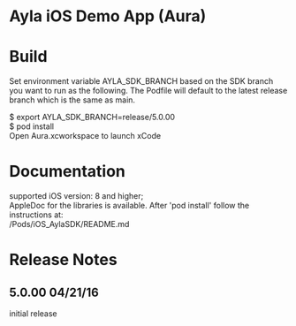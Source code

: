 Ayla iOS Demo App (Aura)
=============================

Build
=====
Set environment variable AYLA_SDK_BRANCH based on the SDK branch you want to run as the following. The Podfile will default to the latest release branch which is the same as main.

$ export AYLA_SDK_BRANCH=release/5.0.00  
$ pod install  
Open Aura.xcworkspace to launch xCode


Documentation
=============
supported iOS version: 8 and higher;  
AppleDoc for the libraries is available. After 'pod install' follow the instructions at:  
  <repo>/Pods/iOS_AylaSDK/README.md


Release Notes
=============

5.0.00    04/21/16
------
initial release

